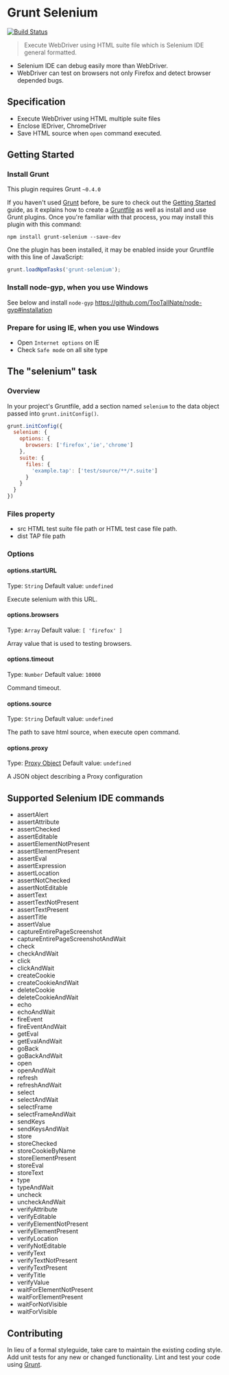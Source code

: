 # Grunt Selenium
[![Build Status](https://travis-ci.org/sideroad/grunt-selenium.png?branch=master)](https://travis-ci.org/sideroad/grunt-selenium)
> Execute WebDriver using HTML suite file which is Selenium IDE general formatted.
- Selenium IDE can debug easily more than WebDriver.
- WebDriver can test on browsers not only Firefox and detect browser depended bugs.

## Specification
- Execute WebDriver using HTML multiple suite files
- Enclose IEDriver, ChromeDriver
- Save HTML source when `open` command executed.

## Getting Started

### Install Grunt
This plugin requires Grunt `~0.4.0`

If you haven't used [Grunt](http://gruntjs.com/) before, be sure to check out the [Getting Started](http://gruntjs.com/getting-started) guide, as it explains how to create a [Gruntfile](http://gruntjs.com/sample-gruntfile) as well as install and use Grunt plugins. Once you're familiar with that process, you may install this plugin with this command:

```shell
npm install grunt-selenium --save-dev
```

One the plugin has been installed, it may be enabled inside your Gruntfile with this line of JavaScript:

```js
grunt.loadNpmTasks('grunt-selenium');
```

### Install node-gyp, when you use Windows
See below and install `node-gyp`
https://github.com/TooTallNate/node-gyp#installation

### Prepare for using IE, when you use Windows
  + Open `Internet options` on IE
  + Check `Safe mode` on all site type

## The "selenium" task

### Overview
In your project's Gruntfile, add a section named `selenium` to the data object passed into `grunt.initConfig()`.

```js
grunt.initConfig({
  selenium: {
    options: {
      browsers: ['firefox','ie','chrome']
    },
    suite: {
      files: {
        'example.tap': ['test/source/**/*.suite']
      }
    }
  }
})
```

### Files property
-  src
 HTML test suite file path or HTML test case file path.
-  dist
 TAP file path

### Options

#### options.startURL
Type: `String`
Default value: `undefined`

Execute selenium with this URL.

#### options.browsers
Type: `Array`
Default value: `[ 'firefox' ]`

Array value that is used to testing browsers.

#### options.timeout
Type: `Number`
Default value: `10000`

Command timeout.

#### options.source
Type: `String`
Default value: `undefined`

The path to save html source, when execute open command.

#### options.proxy
Type: [Proxy Object](https://code.google.com/p/selenium/wiki/JsonWireProtocol#Proxy_JSON_Object)
Default value: `undefined`

A JSON object describing a Proxy configuration

## Supported Selenium IDE commands
  - assertAlert
  - assertAttribute
  - assertChecked
  - assertEditable
  - assertElementNotPresent
  - assertElementPresent
  - assertEval
  - assertExpression
  - assertLocation
  - assertNotChecked
  - assertNotEditable
  - assertText
  - assertTextNotPresent
  - assertTextPresent
  - assertTitle
  - assertValue
  - captureEntirePageScreenshot
  - captureEntirePageScreenshotAndWait
  - check
  - checkAndWait
  - click
  - clickAndWait
  - createCookie
  - createCookieAndWait
  - deleteCookie
  - deleteCookieAndWait
  - echo
  - echoAndWait
  - fireEvent
  - fireEventAndWait
  - getEval
  - getEvalAndWait
  - goBack
  - goBackAndWait
  - open
  - openAndWait
  - refresh
  - refreshAndWait
  - select
  - selectAndWait
  - selectFrame
  - selectFrameAndWait
  - sendKeys
  - sendKeysAndWait
  - store
  - storeChecked
  - storeCookieByName
  - storeElementPresent
  - storeEval
  - storeText
  - type
  - typeAndWait
  - uncheck
  - uncheckAndWait
  - verifyAttribute
  - verifyEditable
  - verifyElementNotPresent
  - verifyElementPresent
  - verifyLocation
  - verifyNotEditable
  - verifyText
  - verifyTextNotPresent
  - verifyTextPresent
  - verifyTitle
  - verifyValue
  - waitForElementNotPresent
  - waitForElementPresent
  - waitForNotVisible
  - waitForVisible

## Contributing
In lieu of a formal styleguide, take care to maintain the existing coding style. Add unit tests for any new or changed functionality. Lint and test your code using [Grunt](http://gruntjs.com/).

